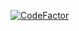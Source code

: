 [![CodeFactor](https://www.codefactor.io/repository/github/danismi715/atfi-analyzer/badge)](https://www.codefactor.io/repository/github/danismi715/atfi-analyzer)
